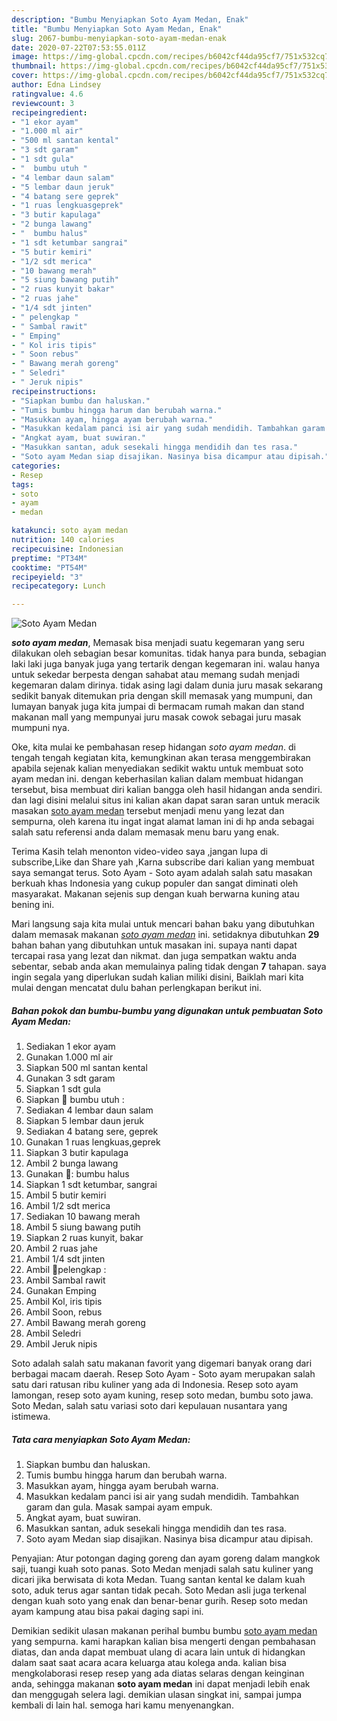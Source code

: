 ```yaml
---
description: "Bumbu Menyiapkan Soto Ayam Medan, Enak"
title: "Bumbu Menyiapkan Soto Ayam Medan, Enak"
slug: 2067-bumbu-menyiapkan-soto-ayam-medan-enak
date: 2020-07-22T07:53:55.011Z
image: https://img-global.cpcdn.com/recipes/b6042cf44da95cf7/751x532cq70/soto-ayam-medan-foto-resep-utama.jpg
thumbnail: https://img-global.cpcdn.com/recipes/b6042cf44da95cf7/751x532cq70/soto-ayam-medan-foto-resep-utama.jpg
cover: https://img-global.cpcdn.com/recipes/b6042cf44da95cf7/751x532cq70/soto-ayam-medan-foto-resep-utama.jpg
author: Edna Lindsey
ratingvalue: 4.6
reviewcount: 3
recipeingredient:
- "1 ekor ayam"
- "1.000 ml air"
- "500 ml santan kental"
- "3 sdt garam"
- "1 sdt gula"
- "  bumbu utuh "
- "4 lembar daun salam"
- "5 lembar daun jeruk"
- "4 batang sere geprek"
- "1 ruas lengkuasgeprek"
- "3 butir kapulaga"
- "2 bunga lawang"
- "  bumbu halus"
- "1 sdt ketumbar sangrai"
- "5 butir kemiri"
- "1/2 sdt merica"
- "10 bawang merah"
- "5 siung bawang putih"
- "2 ruas kunyit bakar"
- "2 ruas jahe"
- "1/4 sdt jinten"
- " pelengkap "
- " Sambal rawit"
- " Emping"
- " Kol iris tipis"
- " Soon rebus"
- " Bawang merah goreng"
- " Seledri"
- " Jeruk nipis"
recipeinstructions:
- "Siapkan bumbu dan haluskan."
- "Tumis bumbu hingga harum dan berubah warna."
- "Masukkan ayam, hingga ayam berubah warna."
- "Masukkan kedalam panci isi air yang sudah mendidih. Tambahkan garam dan gula. Masak sampai ayam empuk."
- "Angkat ayam, buat suwiran."
- "Masukkan santan, aduk sesekali hingga mendidih dan tes rasa."
- "Soto ayam Medan siap disajikan. Nasinya bisa dicampur atau dipisah."
categories:
- Resep
tags:
- soto
- ayam
- medan

katakunci: soto ayam medan 
nutrition: 140 calories
recipecuisine: Indonesian
preptime: "PT34M"
cooktime: "PT54M"
recipeyield: "3"
recipecategory: Lunch

---
```



![Soto Ayam Medan](https://img-global.cpcdn.com/recipes/b6042cf44da95cf7/751x532cq70/soto-ayam-medan-foto-resep-utama.jpg)

<b><i>soto ayam medan</i></b>, Memasak bisa menjadi suatu kegemaran yang seru dilakukan oleh sebagian besar komunitas. tidak hanya para bunda, sebagian laki laki juga banyak juga yang tertarik dengan kegemaran ini. walau hanya untuk sekedar berpesta dengan sahabat atau memang sudah menjadi kegemaran dalam dirinya. tidak asing lagi dalam dunia juru masak sekarang sedikit banyak ditemukan pria dengan skill memasak yang mumpuni, dan lumayan banyak juga kita jumpai di bermacam rumah makan dan stand makanan mall yang mempunyai juru masak cowok sebagai juru masak mumpuni nya.

Oke, kita mulai ke pembahasan resep hidangan <i>soto ayam medan</i>. di tengah tengah kegiatan kita, kemungkinan akan terasa menggembirakan apabila sejenak kalian menyediakan sedikit waktu untuk membuat soto ayam medan ini. dengan keberhasilan kalian dalam membuat hidangan tersebut, bisa membuat diri kalian bangga oleh hasil hidangan anda sendiri. dan lagi disini melalui situs ini kalian akan dapat saran saran untuk meracik masakan <u>soto ayam medan</u> tersebut menjadi menu yang lezat dan sempurna, oleh karena itu ingat ingat alamat laman ini di hp anda sebagai salah satu referensi anda dalam memasak menu baru yang enak.

Terima Kasih telah menonton video-video saya ,jangan lupa di subscribe,Like dan Share yah ,Karna subscribe dari kalian yang membuat saya semangat terus. Soto Ayam - Soto ayam adalah salah satu masakan berkuah khas Indonesia yang cukup populer dan sangat diminati oleh masyarakat. Makanan sejenis sup dengan kuah berwarna kuning atau bening ini.


Mari langsung saja kita mulai untuk mencari bahan baku yang dibutuhkan dalam memasak makanan <u><i>soto ayam medan</i></u> ini. setidaknya dibutuhkan <b>29</b> bahan bahan yang dibutuhkan untuk masakan ini. supaya nanti dapat tercapai rasa yang lezat dan nikmat. dan juga sempatkan waktu anda sebentar, sebab anda akan memulainya paling tidak dengan <b>7</b> tahapan. saya ingin segala yang diperlukan sudah kalian miliki disini, Baiklah mari kita mulai dengan mencatat dulu bahan perlengkapan berikut ini.

<!--inarticleads1-->

##### Bahan pokok dan bumbu-bumbu yang digunakan untuk pembuatan Soto Ayam Medan:

1. Sediakan 1 ekor ayam
1. Gunakan 1.000 ml air
1. Siapkan 500 ml santan kental
1. Gunakan 3 sdt garam
1. Siapkan 1 sdt gula
1. Siapkan  🥣 bumbu utuh :
1. Sediakan 4 lembar daun salam
1. Siapkan 5 lembar daun jeruk
1. Sediakan 4 batang sere, geprek
1. Gunakan 1 ruas lengkuas,geprek
1. Siapkan 3 butir kapulaga
1. Ambil 2 bunga lawang
1. Gunakan  🧄: bumbu halus
1. Siapkan 1 sdt ketumbar, sangrai
1. Ambil 5 butir kemiri
1. Ambil 1/2 sdt merica
1. Sediakan 10 bawang merah
1. Ambil 5 siung bawang putih
1. Siapkan 2 ruas kunyit, bakar
1. Ambil 2 ruas jahe
1. Ambil 1/4 sdt jinten
1. Ambil  🥗pelengkap :
1. Ambil  Sambal rawit
1. Gunakan  Emping
1. Ambil  Kol, iris tipis
1. Ambil  Soon, rebus
1. Ambil  Bawang merah goreng
1. Ambil  Seledri
1. Ambil  Jeruk nipis


Soto adalah salah satu makanan favorit yang digemari banyak orang dari berbagai macam daerah. Resep Soto Ayam - Soto ayam merupakan salah satu dari ratusan ribu kuliner yang ada di Indonesia. Resep soto ayam lamongan, resep soto ayam kuning, resep soto medan, bumbu soto jawa. Soto Medan, salah satu variasi soto dari kepulauan nusantara yang istimewa. 

<!--inarticleads2-->

##### Tata cara menyiapkan Soto Ayam Medan:

1. Siapkan bumbu dan haluskan.
1. Tumis bumbu hingga harum dan berubah warna.
1. Masukkan ayam, hingga ayam berubah warna.
1. Masukkan kedalam panci isi air yang sudah mendidih. Tambahkan garam dan gula. Masak sampai ayam empuk.
1. Angkat ayam, buat suwiran.
1. Masukkan santan, aduk sesekali hingga mendidih dan tes rasa.
1. Soto ayam Medan siap disajikan. Nasinya bisa dicampur atau dipisah.


Penyajian: Atur potongan daging goreng dan ayam goreng dalam mangkok saji, tuangi kuah soto panas. Soto Medan menjadi salah satu kuliner yang dicari jika berwisata di kota Medan. Tuang santan kental ke dalam kuah soto, aduk terus agar santan tidak pecah. Soto Medan asli juga terkenal dengan kuah soto yang enak dan benar-benar gurih. Resep soto medan ayam kampung atau bisa pakai daging sapi ini. 

Demikian sedikit ulasan makanan perihal bumbu bumbu <u>soto ayam medan</u> yang sempurna. kami harapkan kalian bisa mengerti dengan pembahasan diatas, dan anda dapat membuat ulang di acara lain untuk di hidangkan dalam saat saat acara acara keluarga atau kolega anda. kalian bisa mengkolaborasi resep resep yang ada diatas selaras dengan keinginan anda, sehingga makanan <b>soto ayam medan</b> ini dapat menjadi lebih enak dan menggugah selera lagi. demikian ulasan singkat ini, sampai jumpa kembali di lain hal. semoga hari kamu menyenangkan.
